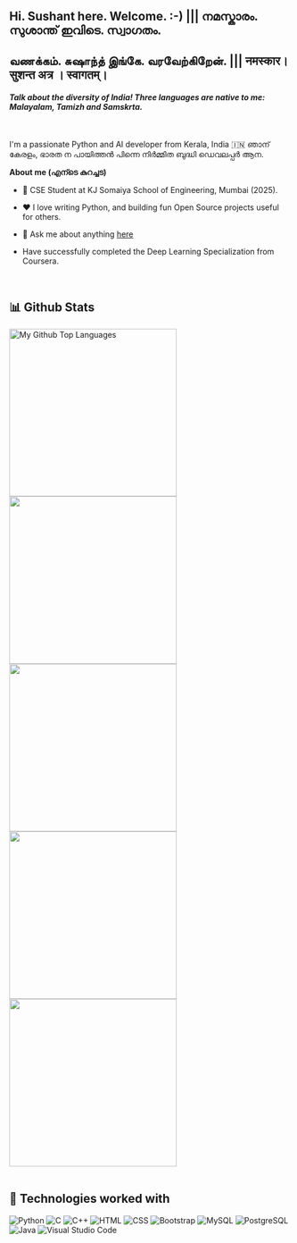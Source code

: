 ## Hi. Sushant here. Welcome. :-) ||| നമസ്കാരം. സുശാന്ത് ഇവിടെ. സ്വാഗതം.
## வணக்கம். சுஷாந்த் இங்கே. வரவேற்கிறேன். ||| नमस्कार। सुशन्त अत्र । स्वागतम्‌।
#### <em>Talk about the diversity of India! Three languages are native to me: Malayalam, Tamizh and Samskrta. </em>
<br />

I'm a passionate Python and AI developer from Kerala, India 🇮🇳
ഞാന് കേരളം, ഭാരത ന പായിത്തൻ പിന്നെ നിർമ്മിത ബുദ്ധി ഡെവലപ്പർ ആന. 

**About me (എന്ടെ കുറച്ചട)**

- 💼 CSE Student at KJ Somaiya School of Engineering, Mumbai (2025).

- ❤️ I love writing Python, and building fun Open Source projects useful for others.

- 💬 Ask me about anything [here](https://github.com/sushantnair/sushantnair/issues)

- Have successfully completed the Deep Learning Specialization from Coursera.

<br>

## 📊 Github Stats

<span>
<table>
  <tr><img height="300" src="https://github-readme-stats.vercel.app/api/top-langs/?username=sushantnair&layout=compact&langs_count=8&theme=github_dark&hide=SCSS,GLSL,GAP&border_color=404040" alt="My Github Top Languages" /></tr>
  <tr><img height="300" src="https://github-readme-stats.vercel.app/api?username=sushantnair&show=reviews,discussions_started,discussions_answered,prs_merged,prs_merged_percentage&show_icons=true&theme=cobalt" /></tr>
  <tr><img height="300" src="https://api.githubtrends.io/user/svg/sushantnair/langs" /></tr>
  <tr><img height="300" src="https://api.githubtrends.io/user/svg/sushantnair/repos" /></tr>
  <tr><img height="300" src="https://github-readme-stats.vercel.app/api/top-langs/?username=sushantnair&layout=pie" /></tr>

</table>
</span>


## 🧩 Technologies worked with

<p>
<img alt="Python" src="https://img.shields.io/badge/Python-14354C.svg?logo=python&logoColor=white">
<img alt="C" src="https://img.shields.io/badge/JavaScript-F7DF1E.svg?logo=javascript&logoColor=black">
<img alt="C++" src="https://img.shields.io/badge/C%2B%2B-00599C?logo=c%2B%2B&logoColor=white">
<img alt="HTML" src="https://img.shields.io/badge/HTML-E34F26.svg?logo=html5&logoColor=white">
<img alt="CSS" src="https://img.shields.io/badge/CSS-1572B6.svg?logo=css3&logoColor=white">
<img alt="Bootstrap" src="https://img.shields.io/badge/Bootstrap-7952B3.svg?logo=bootstrap&logoColor=white">
<img alt="MySQL" src="https://img.shields.io/badge/MySQL-00000F?logo=mysql&logoColor=white">
<img alt="PostgreSQL" src ="https://img.shields.io/badge/PostgreSQL-316192.svg?logo=postgresql&logoColor=white">
<img alt="Java" src="https://img.shields.io/badge/Java-ED8B00?logo=Java&logoColor=white">
<img alt="Visual Studio Code" src="https://img.shields.io/badge/Visual%20Studio%20Code-0078d7.svg?logo=visual-studio-code&logoColor=white">
</p>
